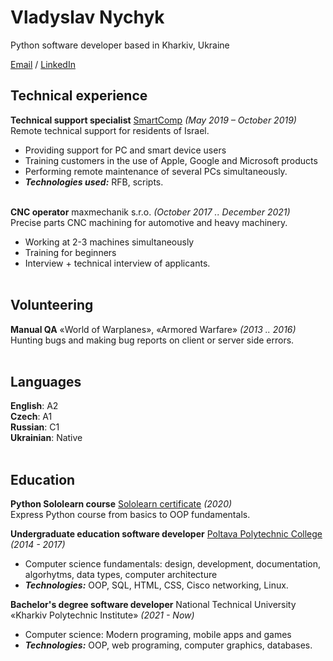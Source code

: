 # **Vladyslav Nychyk**

Python software developer based in Kharkiv, Ukraine

[Email](mailto:nv.astronaut@gmail.com) / [LinkedIn](https://www.linkedin.com/in/ladislaus-nychyk/)

## Technical experience 

**Technical support specialist** [SmartComp](https://smart-comp.net/) _(May 2019 – October 2019)_ <br>
Remote technical support for residents of Israel.

- Providing support for PC and smart device users
- Training customers in the use of Apple, Google and Microsoft products
- Performing remote maintenance of several PCs simultaneously.
- **_Technologies used:_** RFB, scripts.
<br><br>

**CNC operator** maxmechanik s.r.o. _(October 2017 .. December 2021)_ <br>
Precise parts CNC machining for automotive and heavy machinery.

- Working at 2-3 machines simultaneously
- Training for beginners
- Interview + technical interview of applicants.
<br><br>

## Volunteering

**Manual QA** «World of Warplanes», «Armored Warfare» _(2013 .. 2016)_ <br>
Hunting bugs and making bug reports on client or server side errors.
<br><br>

## Languages

**English**: A2 <br>
**Czech**: A1 <br>
**Russian**: C1 <br>
**Ukrainian**: Native
<br><br>

## Education 

**Python Sololearn course** [Sololearn certificate](https://www.sololearn.com/Certificate/1073-7032918/pdf/) _(2020)_ <br>
Express Python course from basics to OOP fundamentals. <br>

**Undergraduate education software developer** [Poltava Polytechnic College](https://drive.google.com/file/d/1YcjFjaf9J0Nml418o4gOk4_mtyHuESQqtg/view) _(2014 - 2017)_ <br>
- Computer science fundamentals: design, development, documentation, algorhytms, data types, computer architecture
- **_Technologies:_** OOP, SQL, HTML, CSS, Cisco networking, Linux. <br>

**Bachelor's degree software developer** National Technical University «Kharkiv Polytechnic Institute» _(2021 - Now)_ <br>
- Computer science: Modern programing, mobile apps and games
- **_Technologies:_** OOP, web programing, computer graphics, databases.

